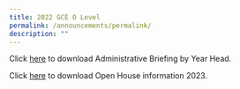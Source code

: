 ```yaml
---
title: 2022 GCE O Level
permalink: /announcements/permalink/
description: ""
---
```

Click [here](/files/Announcements/2022Oadminbrief.pdf) to download Administrative Briefing by Year Head.

Click [here](/files/Announcements/2022Oopenhouse.pdf) to download Open House information 2023.